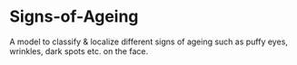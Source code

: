 # Signs-of-Ageing
A model to classify &amp; localize different signs of ageing such as puffy eyes, wrinkles, dark spots etc. on the face.
